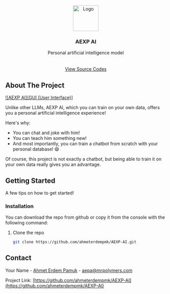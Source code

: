 <a id="readme-top"></a>

<!-- PROJECT LOGO -->
<br />
<div align="center">
  <a href="https://ugc.production.linktr.ee/10220714-f82a-47fb-91d9-73982c31415f_AEXP-AI-Logo-removebg-preview.png">
    <img src="images/logo.png" alt="Logo" width="80" height="80">
  </a>

  <h3 align="center">AEXP AI</h3>

  <p align="center">
    Personal artificial intelligence model
    <br />
    <br />
    <br />
    <a href="https://github.com/ahmeterdempmk/AEXP-AI">View Source Codes</a>
  </p>
</div>


<!-- ABOUT THE PROJECT -->
## About The Project

[![AEXP AI][GUI (User Interface)]](https://r.resimlink.com/DM1OQgpUG2.png?v=7149395e7f67f5db90ca5c2915dc80c5)

Unlike other LLMs, AEXP AI, which you can train on your own data, offers you a personal artificial intelligence experience!

Here's why:
* You can chat and joke with him!
* You can teach him something new!
* And most importantly, you can train a chatbot from scratch with your personal database! :smile:

Of course, this project is not exactly a chatbot, but being able to train it on your own data really gives you an advantage.

<!-- GETTING STARTED -->
## Getting Started

A few tips on how to get started!

### Installation

You can download the repo from github or copy it from the console with the following command:

1. Clone the repo
   ```sh
   git clone https://github.com/ahmeterdempmk/AEXP-AI.git
   ```


<!-- CONTACT -->
## Contact

Your Name - [Ahmet Erdem Pamuk](https://linkedin.com/in/ahmet-erdem-pamuk) - aepa@mrpolymers.com

Project Link: [https://github.com/ahmeterdempmk/AEXP-AI](https://github.com/ahmeterdempmk/AEXP-AI)